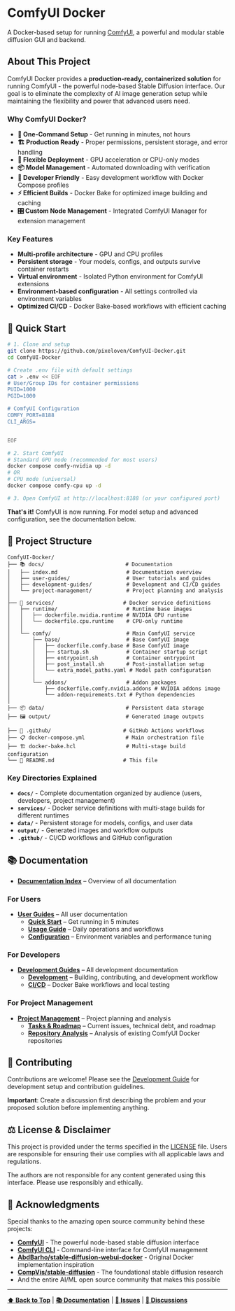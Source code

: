# ComfyUI Docker

A Docker-based setup for running [ComfyUI](https://github.com/comfyanonymous/ComfyUI), a powerful and modular stable diffusion GUI and backend.

## About This Project

ComfyUI Docker provides a **production-ready, containerized solution** for running ComfyUI - the powerful node-based Stable Diffusion interface. Our goal is to eliminate the complexity of AI image generation setup while maintaining the flexibility and power that advanced users need.

### Why ComfyUI Docker?
- **🚀 One-Command Setup** - Get running in minutes, not hours
- **🏗️ Production Ready** - Proper permissions, persistent storage, and error handling
- **🔄 Flexible Deployment** - GPU acceleration or CPU-only modes
- **📦 Model Management** - Automated downloading with verification
- **🔧 Developer Friendly** - Easy development workflow with Docker Compose profiles
- **⚡ Efficient Builds** - Docker Bake for optimized image building and caching
- **🎛️ Custom Node Management** - Integrated ComfyUI Manager for extension management


### Key Features
- **Multi-profile architecture** - GPU and CPU profiles
- **Persistent storage** - Your models, configs, and outputs survive container restarts
- **Virtual environment** - Isolated Python environment for ComfyUI extensions
- **Environment-based configuration** - All settings controlled via environment variables
- **Optimized CI/CD** - Docker Bake-based workflows with efficient caching

## 🚀 Quick Start

```bash
# 1. Clone and setup
git clone https://github.com/pixeloven/ComfyUI-Docker.git
cd ComfyUI-Docker

# Create .env file with default settings
cat > .env << EOF
# User/Group IDs for container permissions
PUID=1000
PGID=1000

# ComfyUI Configuration
COMFY_PORT=8188
CLI_ARGS=


EOF

# 2. Start ComfyUI
# Standard GPU mode (recommended for most users)
docker compose comfy-nvidia up -d
# OR
# CPU mode (universal)
docker compose comfy-cpu up -d

# 3. Open ComfyUI at http://localhost:8188 (or your configured port)
```

**That's it!** ComfyUI is now running. For model setup and advanced configuration, see the documentation below.

## 📁 Project Structure

```
ComfyUI-Docker/
├── 📚 docs/                          # Documentation
│   ├── index.md                      # Documentation overview
│   ├── user-guides/                  # User tutorials and guides
│   ├── development-guides/           # Development and CI/CD guides
│   └── project-management/           # Project planning and analysis
│
├── 🐳 services/                      # Docker service definitions
│   ├── runtime/                      # Runtime base images
│   │   ├── dockerfile.nvidia.runtime # NVIDIA GPU runtime
│   │   └── dockerfile.cpu.runtime    # CPU-only runtime
│   │
│   └── comfy/                        # Main ComfyUI service
│       ├── base/                     # Base ComfyUI image
│       │   ├── dockerfile.comfy.base # Base ComfyUI image
│       │   ├── startup.sh            # Container startup script
│       │   ├── entrypoint.sh         # Container entrypoint
│       │   ├── post_install.sh       # Post-installation setup
│       │   └── extra_model_paths.yaml # Model path configuration
│       │
│       └── addons/                   # Addon packages
│           ├── dockerfile.comfy.nvidia.addons # NVIDIA addons image
│           └── addon-requirements.txt # Python dependencies
│
├── 📦 data/                          # Persistent data storage
├── 🖼️ output/                        # Generated image outputs

├── 🔧 .github/                       # GitHub Actions workflows
├── 📋 docker-compose.yml             # Main orchestration file
├── 🏗️ docker-bake.hcl                # Multi-stage build configuration
└── 📖 README.md                      # This file
```

### Key Directories Explained

- **`docs/`** - Complete documentation organized by audience (users, developers, project management)
- **`services/`** - Docker service definitions with multi-stage builds for different runtimes
- **`data/`** - Persistent storage for models, configs, and user data
- **`output/`** - Generated images and workflow outputs
- **`.github/`** - CI/CD workflows and GitHub configuration

## 📚 Documentation

- **[Documentation Index](docs/)** – Overview of all documentation

### For Users
- **[User Guides](docs/user-guides/)** – All user documentation
  - **[Quick Start](docs/user-guides/quick-start.md)** – Get running in 5 minutes
  - **[Usage Guide](docs/user-guides/usage.md)** – Daily operations and workflows
  - **[Configuration](docs/user-guides/configuration.md)** – Environment variables and performance tuning



### For Developers
- **[Development Guides](docs/development-guides/)** – All development documentation
  - **[Development](docs/development-guides/development.md)** – Building, contributing, and development workflow
  - **[CI/CD](docs/development-guides/ci-cd.md)** – Docker Bake workflows and local testing

### For Project Management
- **[Project Management](docs/project-management/)** – Project planning and analysis
  - **[Tasks & Roadmap](docs/project-management/tasks.md)** – Current issues, technical debt, and roadmap
  - **[Repository Analysis](docs/project-management/repository-analysis.md)** – Analysis of existing ComfyUI Docker repositories


## 🤝 Contributing

Contributions are welcome! Please see the [Development Guide](docs/development-guides/development.md) for development setup and contribution guidelines.

**Important**: Create a discussion first describing the problem and your proposed solution before implementing anything.

## ⚖️ License & Disclaimer

This project is provided under the terms specified in the [LICENSE](./LICENSE) file. Users are responsible for ensuring their use complies with all applicable laws and regulations.

The authors are not responsible for any content generated using this interface. Please use responsibly and ethically.

## 🙏 Acknowledgments

Special thanks to the amazing open source community behind these projects:

- **[ComfyUI](https://github.com/comfyanonymous/ComfyUI)** - The powerful node-based stable diffusion interface
- **[ComfyUI CLI](https://github.com/Comfy-Org/comfy-cli)** - Command-line interface for ComfyUI management
- **[AbdBarho/stable-diffusion-webui-docker](https://github.com/AbdBarho/stable-diffusion-webui-docker)** - Original Docker implementation inspiration
- **[CompVis/stable-diffusion](https://github.com/CompVis/stable-diffusion)** - The foundational stable diffusion research
- And the entire AI/ML open source community that makes this possible

---

**[⬆ Back to Top](#comfyui-docker)** | **[📚 Documentation](docs/)** | **[🐛 Issues](https://github.com/pixeloven/ComfyUI-Docker/issues)** | **[💬 Discussions](https://github.com/pixeloven/ComfyUI-Docker/discussions)**
